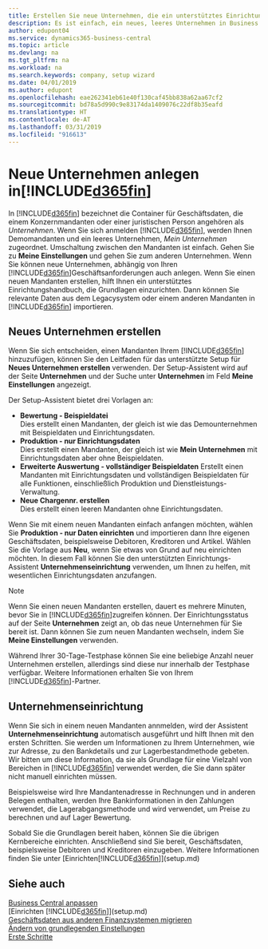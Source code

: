 ```yaml
---
title: Erstellen Sie neue Unternehmen, die ein unterstütztes Einrichtungshandbuch verwenden | Microsoft Docs
description: Es ist einfach, ein neues, leeres Unternehmen in Business Central. zu erstellen. Ein unterstütztes Einrichtungshandbuch hilft Ihnen Schritte für Schritt und Sie können Ihre vorhandenen Geschäftsdaten importieren.
author: edupont04
ms.service: dynamics365-business-central
ms.topic: article
ms.devlang: na
ms.tgt_pltfrm: na
ms.workload: na
ms.search.keywords: company, setup wizard
ms.date: 04/01/2019
ms.author: edupont
ms.openlocfilehash: eae262341eb61e40f130caf45bb838a62aa67cf2
ms.sourcegitcommit: bd78a5d990c9e83174da1409076c22df8b35eafd
ms.translationtype: HT
ms.contentlocale: de-AT
ms.lasthandoff: 03/31/2019
ms.locfileid: "916613"
---
```

# <a name="creating-new-companies-in-included365finincludesd365finmdmd"></a>Neue Unternehmen anlegen in[!INCLUDE[d365fin](includes/d365fin_md.md)]
In [!INCLUDE[d365fin](includes/d365fin_md.md)] bezeichnet die Container für Geschäftsdaten, die einem Konzernmandanten oder einer juristischen Person angehören als *Unternehmen*. Wenn Sie sich anmelden [!INCLUDE[d365fin](includes/d365fin_md.md)], werden Ihnen Demomandanten und ein leeres Unternehmen, *Mein Unternehmen* zugeordnet. Umschaltung zwischen den Mandanten ist einfach. Gehen Sie zu **Meine Einstellungen** und gehen Sie zum anderen Unternehmen. Wenn Sie können neue Unternehmen, abhängig von Ihren [!INCLUDE[d365fin](includes/d365fin_md.md)]Geschäftsanforderungen auch anlegen. Wenn Sie einen neuen Mandanten erstellen, hilft Ihnen ein unterstütztes Einrichtungshandbuch, die Grundlagen einzurichten. Dann können Sie relevante Daten aus dem Legacysystem oder einem anderen Mandanten in [!INCLUDE[d365fin](includes/d365fin_md.md)] importieren.  

## <a name="create-new-company"></a>Neues Unternehmen erstellen
Wenn Sie sich entscheiden, einen Mandanten Ihrem [!INCLUDE[d365fin](includes/d365fin_md.md)] hinzuzufügen, können Sie den Leitfaden für das unterstützte Setup für **Neues Unternehmen erstellen** verwenden. Der Setup-Assistent wird auf der Seite **Unternehmen** und der Suche unter **Unternehmen** im Feld **Meine Einstellungen** angezeigt.  

Der Setup-Assistent bietet drei Vorlagen an:

-   **Bewertung - Beispieldatei**  
    Dies erstellt einen Mandanten, der gleich ist wie das Demounternehmen mit Beispieldaten und Einrichtungsdaten.  
-   **Produktion - nur Einrichtungsdaten**  
    Dies erstellt einen Mandanten, der gleich ist wie **Mein Unternehmen** mit Einrichtungsdaten aber ohne Beispieldaten.
-   **Erweiterte Auswertung - vollständiger Beispieldaten** Erstellt einen Mandanten mit Einrichtungsdaten und vollständigen Beispieldaten für alle Funktionen, einschließlich Produktion und Dienstleistungs-Verwaltung.
-   **Neue Chargennr. erstellen**  
    Dies erstellt einen leeren Mandanten ohne Einrichtungsdaten.  

Wenn Sie mit einem neuen Mandanten einfach anfangen möchten, wählen Sie **Produktion - nur Daten einrichten** und importieren dann Ihre eigenen Geschäftsdaten, beispielsweise Debitoren, Kreditoren und Artikel. Wählen Sie die Vorlage aus **Neu**, wenn Sie etwas von Grund auf neu einrichten möchten. In diesem Fall können Sie den unterstützten Einrichtungs-Assistent **Unternehmenseinrichtung** verwenden, um Ihnen zu helfen, mit wesentlichen Einrichtungsdaten anzufangen.  

> [!NOTE]  
>   Wenn Sie einen neuen Mandanten erstellen, dauert es mehrere Minuten, bevor Sie in [!INCLUDE[d365fin](includes/d365fin_md.md)]zugreifen können. Der Einrichtungsstatus auf der Seite **Unternehmen** zeigt an, ob das neue Unternehmen für Sie bereit ist. Dann können Sie zum neuen Mandanten wechseln, indem Sie **Meine Einstellungen** verwenden.  

Während Ihrer 30-Tage-Testphase können Sie eine beliebige Anzahl neuer Unternehmen erstellen, allerdings sind diese nur innerhalb der Testphase verfügbar. Weitere Informationen erhalten Sie von Ihrem [!INCLUDE[d365fin](includes/d365fin_md.md)]-Partner.  

## <a name="company-setup"></a>Unternehmenseinrichtung
Wenn Sie sich in einem neuen Mandanten annmelden, wird der Assistent **Unternehmenseinrichtung** automatisch ausgeführt und hilft Ihnen mit den ersten Schritten. Sie werden um Informationen zu Ihrem Unternehmen, wie zur Adresse, zu den Bankdetails und zur  Lagerbestandmethode gebeten. Wir bitten um diese Information, da sie als Grundlage für eine Vielzahl von Bereichen in [!INCLUDE[d365fin](includes/d365fin_md.md)] verwendet werden, die Sie dann später nicht manuell einrichten müssen.  

Beispielsweise wird Ihre Mandantenadresse in Rechnungen und in anderen Belegen enthalten, werden Ihre Bankinformationen in den Zahlungen verwendet, die Lagerabgangsmethode und wird verwendet, um Preise zu berechnen und auf Lager Bewertung.  

Sobald Sie die Grundlagen bereit haben, können Sie die übrigen Kernbereiche einrichten. Anschließend sind Sie bereit, Geschäftsdaten, beispielsweise Debitoren und Kreditoren einzugeben. Weitere Informationen finden Sie unter [Einrichten[!INCLUDE[d365fin](includes/d365fin_md.md)]](setup.md)  

## <a name="see-also"></a>Siehe auch
[Business Central anpassen](ui-customizing-overview.md)  
[Einrichten [!INCLUDE[d365fin](includes/d365fin_md.md)]](setup.md)  
[Geschäftsdaten aus anderen Finanzsystemen migrieren](across-import-data-configuration-packages.md)  
[Ändern von grundlegenden Einstellungen](ui-change-basic-settings.md)  
[Erste Schritte](product-get-started.md)  
